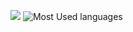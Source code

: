 [![ ](https://github-readme-stats.vercel.app/api?username=chengpeiquan)](https://github.com/anuraghazra/github-readme-stats) ![Most Used languages](https://github-stats.liuli.lol/api/top-langs/?username=chengpeiquan&layout=compact)
